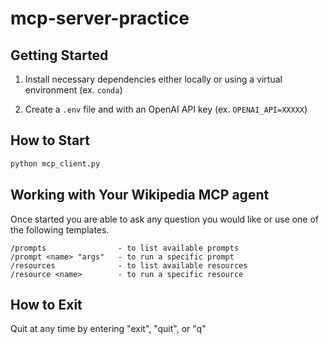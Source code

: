 # mcp-server-practice

## Getting Started

1. Install necessary dependencies either locally or using a virtual environment (ex. `conda`)

2. Create a `.env` file and with an OpenAI API key (ex. `OPENAI_API=XXXXX`)

## How to Start

```python
python mcp_client.py
```

## Working with Your Wikipedia MCP agent

Once started you are able to ask any question you would like or use one of the following templates.

```
/prompts                - to list available prompts
/prompt <name> "args"   - to run a specific prompt
/resources              - to list available resources
/resource <name>        - to run a specific resource
```

## How to Exit
Quit at any time by entering "exit", "quit", or "q"


